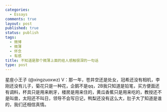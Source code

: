 ```yaml
--- 
categories: 
  - Essays
comments: true
layout: post
published: true
status: publish
tags: 
  - 微博
  - 微薄
  - 怀念
  - 有感
title: 不知道是那个微薄上面的给人感触很深的一句话
type: post
---
```

星座小王子 (@xingzuoxwz) V：那一年，苍井空还是处女，冠希还没有相机，李刚还没有儿子，菊花只是一种花，企鹅不是qq，2B我只知道是铅笔，买方便面还有调料，杯具只是用来刷牙，楼房是用来住的，黄瓜香蕉只是用来吃的，教授还不是叫兽，太阳还不叫日，领导不会写日记，鸭梨还没有这么大，肚子大了知道是谁的，我们还相信真情。 
